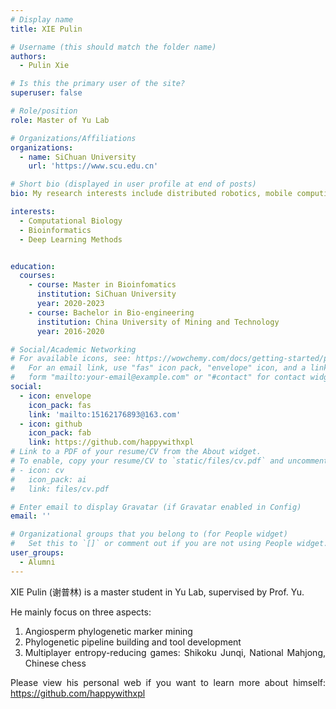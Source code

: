 ```yaml
---
# Display name
title: XIE Pulin

# Username (this should match the folder name)
authors:
  - Pulin Xie

# Is this the primary user of the site?
superuser: false

# Role/position
role: Master of Yu Lab

# Organizations/Affiliations
organizations:
  - name: SiChuan University
    url: 'https://www.scu.edu.cn'

# Short bio (displayed in user profile at end of posts)
bio: My research interests include distributed robotics, mobile computing and programmable matter.

interests:
  - Computational Biology
  - Bioinformatics
  - Deep Learning Methods


education:
  courses:
    - course: Master in Bioinfomatics
      institution: SiChuan University
      year: 2020-2023
    - course: Bachelor in Bio-engineering
      institution: China University of Mining and Technology
      year: 2016-2020

# Social/Academic Networking
# For available icons, see: https://wowchemy.com/docs/getting-started/page-builder/#icons
#   For an email link, use "fas" icon pack, "envelope" icon, and a link in the
#   form "mailto:your-email@example.com" or "#contact" for contact widget.
social:
  - icon: envelope
    icon_pack: fas
    link: 'mailto:15162176893@163.com'
  - icon: github
    icon_pack: fab
    link: https://github.com/happywithxpl
# Link to a PDF of your resume/CV from the About widget.
# To enable, copy your resume/CV to `static/files/cv.pdf` and uncomment the lines below.
# - icon: cv
#   icon_pack: ai
#   link: files/cv.pdf

# Enter email to display Gravatar (if Gravatar enabled in Config)
email: ''

# Organizational groups that you belong to (for People widget)
#   Set this to `[]` or comment out if you are not using People widget.
user_groups:
  - Alumni
---
```


<div style="text-align: justify">

XIE Pulin (谢普林) is a master student in Yu Lab, supervised by Prof. Yu.

He mainly focus on three aspects:
  1. Angiosperm phylogenetic marker mining 
  2. Phylogenetic pipeline building and tool development
  3. Multiplayer entropy-reducing games: Shikoku Junqi, National Mahjong, Chinese chess

Please view his personal web if you want to learn more about himself: https://github.com/happywithxpl

</div>

